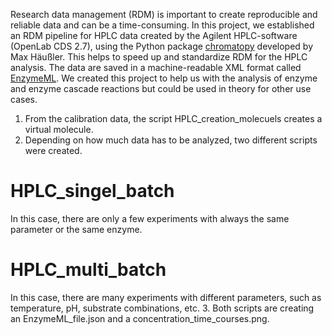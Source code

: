 Research data management (RDM) is important to create reproducible and reliable data and can be a time-consuming. In this project, we established an RDM pipeline for HPLC data created by the Agilent HPLC-software (OpenLab CDS 2.7), using the Python package [chromatopy](https://github.com/FAIRChemistry/chromatopy) developed by Max Häußler. This helps to speed up and standardize RDM for the HPLC analysis. The data are saved in a machine-readable XML format called [EnzymeML](https://enzymeml.github.io/tools/).  We created this project to help us with the analysis of enzyme and enzyme cascade reactions but could be used in theory for other use cases.

1. From the calibration data, the script HPLC_creation_molecuels creates a virtual molecule.
2. Depending on how much data has to be analyzed, two different scripts were created. 

# HPLC_singel_batch
In this case, there are only a few experiments with always the same parameter or the same enzyme.

# HPLC_multi_batch
In this case, there are many experiments with different parameters, such as temperature, pH, substrate combinations, etc. 
3. Both scripts are creating an EnzymeML_file.json and a concentration_time_courses.png. 
